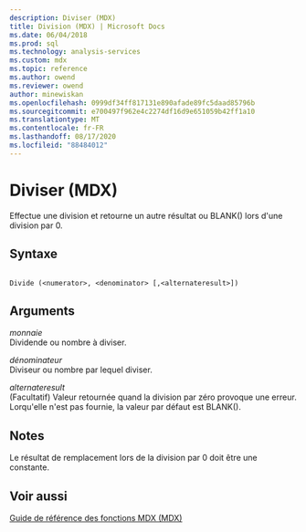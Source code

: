 ```yaml
---
description: Diviser (MDX)
title: Division (MDX) | Microsoft Docs
ms.date: 06/04/2018
ms.prod: sql
ms.technology: analysis-services
ms.custom: mdx
ms.topic: reference
ms.author: owend
ms.reviewer: owend
author: minewiskan
ms.openlocfilehash: 0999df34ff817131e890afade89fc5daad85796b
ms.sourcegitcommit: e700497f962e4c2274df16d9e651059b42ff1a10
ms.translationtype: MT
ms.contentlocale: fr-FR
ms.lasthandoff: 08/17/2020
ms.locfileid: "88484012"
---
```

# <a name="divide-mdx"></a>Diviser (MDX)


  Effectue une division et retourne un autre résultat ou BLANK() lors d'une division par 0.  
  
## <a name="syntax"></a>Syntaxe  
  
```  
  
Divide (<numerator>, <denominator> [,<alternateresult>])  
```  
  
## <a name="arguments"></a>Arguments  
 *monnaie*  
 Dividende ou nombre à diviser.  
  
 *dénominateur*  
 Diviseur ou nombre par lequel diviser.  
  
 *alternateresult*  
 (Facultatif) Valeur retournée quand la division par zéro provoque une erreur. Lorqu'elle n'est pas fournie, la valeur par défaut est BLANK().  
  
## <a name="remarks"></a>Notes  
 Le résultat de remplacement lors de la division par 0 doit être une constante.  
  
## <a name="see-also"></a>Voir aussi  
 [Guide de référence des fonctions MDX &#40;MDX&#41;](../mdx/mdx-function-reference-mdx.md)  
  
  
